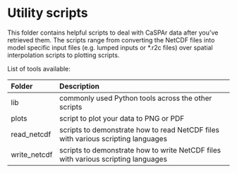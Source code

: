 # Utility scripts

This folder contains helpful scripts to deal with CaSPAr data after
you've retrieved them. The scripts range from converting the NetCDF
files into model specific input files (e.g. lumped inputs or *.r2c
files) over spatial interpolation scripts to plotting scripts.

List of tools available:

Folder                     | Description
:------------------------- | :-----------------------------------
lib                        | commonly used Python tools across the other scripts
plots                      | script to plot your data to PNG or PDF
read_netcdf                | scripts to demonstrate how to read NetCDF files with various scripting languages
write_netcdf               | scripts to demonstrate how to write NetCDF files with various scripting languages

